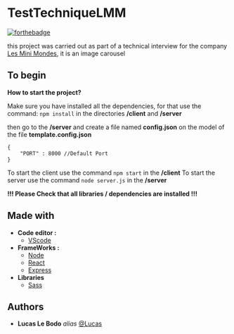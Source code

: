  TestTechniqueLMM
===
[![forthebadge](https://forthebadge.com/images/badges/built-with-love.svg)](https://forthebadge.com)

this project was carried out as part of a technical interview for the company [Les Mini Mondes](https://lesminimondes.fr/), it is an image carousel

## To begin
**How to start the project?**

Make sure you have installed all the dependencies, for that use the command: ``npm install`` in the directories **/client** and **/server**

then go to the **/server** and create a file named **config.json** on the model of the file **template.config.json**
```
{ 
    "PORT" : 8000 //Default Port 
}
```
To start the client use the command ``npm start`` in the **/client**
To start the server use the command ``node server.js`` in the **/server**


 __!!! Please Check that all libraries / dependencies are installed !!!__
## Made with

* __Code editor :__
    * [VScode](https://code.visualstudio.com/)
* __FrameWorks :__
    * [Node](https://nodejs.org/en/)
    * [React](https://reactjs.org/)
    * [Express](https://expressjs.com/)
* __Libraries__   
    * [Sass](https://www.npmjs.com/package/sass)


## Authors

* **Lucas Le Bodo** _alias_ [@Lucas](https://github.com/Lucas-LeBodo)
